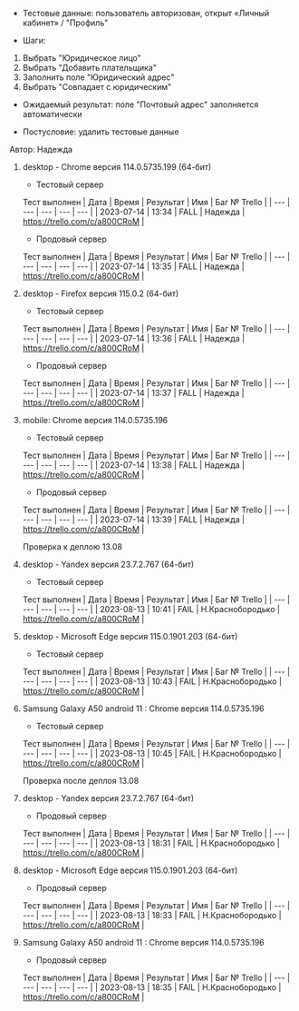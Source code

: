 * Тестовые данные: пользователь авторизован, открыт «Личный кабинет» / "Профиль"

* Шаги:
1.	Выбрать "Юридическое лицо"
2.  Выбрать "Добавить плательщика"
3.  Заполнить поле "Юридический адрес"
4.  Выбрать "Совпадает с юридическим"

* Ожидаемый результат: поле "Почтовый адрес" заполняется автоматически

* Постусловие: удалить тестовые данные

Автор: Надежда

1) desktop - Chrome версия 114.0.5735.199 (64-бит)

	* Тестовый сервер 

	Тест выполнен
	| Дата | Время | Результат | Имя | Баг № Trello |
	| --- | --- | --- | --- | --- |
	| 2023-07-14 | 13:34 | FALL | Надежда | https://trello.com/c/a800CRoM | 

	* Продовый сервер

	Тест выполнен
	| Дата | Время | Результат | Имя | Баг № Trello |
	| --- | --- | --- | --- | --- |
	| 2023-07-14 | 13:35 | FALL | Надежда | https://trello.com/c/a800CRoM | 

2) desktop - Firefox версия 115.0.2 (64-бит)

	* Тестовый сервер 

	Тест выполнен
	| Дата | Время | Результат | Имя | Баг № Trello |
	| --- | --- | --- | --- | --- |
	| 2023-07-14 | 13:36 | FALL | Надежда | https://trello.com/c/a800CRoM | 

	* Продовый сервер 

	Тест выполнен
	| Дата | Время | Результат | Имя | Баг № Trello |
	| --- | --- | --- | --- | --- |
	| 2023-07-14 | 13:37 | FALL | Надежда | https://trello.com/c/a800CRoM | 

3) mobile: Chrome версия 114.0.5735.196

	* Тестовый сервер 

	Тест выполнен
	| Дата | Время | Результат | Имя | Баг № Trello |
	| --- | --- | --- | --- | --- |
	| 2023-07-14 | 13:38 | FALL | Надежда | https://trello.com/c/a800CRoM | 

	* Продовый сервер 

	Тест выполнен
	| Дата | Время | Результат | Имя | Баг № Trello |
	| --- | --- | --- | --- | --- |
	| 2023-07-14 | 13:39 | FALL | Надежда | https://trello.com/c/a800CRoM | 
	
	
	
	Проверка к деплою 13.08
	
1) desktop - Yandex версия 23.7.2.767 (64-бит)

	* Тестовый сервер 

	Тест выполнен
	| Дата | Время | Результат | Имя | Баг № Trello |
	| --- | --- | --- | --- | --- |
	| 2023-08-13 | 10:41 | FAIL  | Н.Краснобородько | https://trello.com/c/a800CRoM | 

	

2) desktop - Microsoft Edge версия 115.0.1901.203 (64-бит)

	* Тестовый сервер 

	Тест выполнен
	| Дата | Время | Результат | Имя | Баг № Trello |
	| --- | --- | --- | --- | --- |
	| 2023-08-13 | 10:43 | FAIL  | Н.Краснобородько | https://trello.com/c/a800CRoM | 

	

3) Samsung Galaxy A50 аndroid 11 : Chrome версия 114.0.5735.196

	* Тестовый сервер 

	Тест выполнен
	| Дата | Время | Результат | Имя | Баг № Trello |
	| --- | --- | --- | --- | --- |
	| 2023-08-13 | 10:45 | FAIL  | Н.Краснобородько | https://trello.com/c/a800CRoM  | 
	
	
	
	Проверка после деплоя 13.08
	
1) desktop - Yandex версия 23.7.2.767 (64-бит)

	* Продовый сервер 

	Тест выполнен
	| Дата | Время | Результат | Имя | Баг № Trello |
	| --- | --- | --- | --- | --- |
	| 2023-08-13 | 18:31 | FAIL  | Н.Краснобородько | https://trello.com/c/a800CRoM  | 

	

2) desktop - Microsoft Edge версия 115.0.1901.203 (64-бит)

	* Продовый сервер 

	Тест выполнен
	| Дата | Время | Результат | Имя | Баг № Trello |
	| --- | --- | --- | --- | --- |
	| 2023-08-13 | 18:33 | FAIL  | Н.Краснобородько | https://trello.com/c/a800CRoM  | 

	

3) Samsung Galaxy A50 аndroid 11 : Chrome версия 114.0.5735.196

	* Продовый сервер 

	Тест выполнен
	| Дата | Время | Результат | Имя | Баг № Trello |
	| --- | --- | --- | --- | --- |
	| 2023-08-13 | 18:35 | FAIL  | Н.Краснобородько |  https://trello.com/c/a800CRoM  | 
